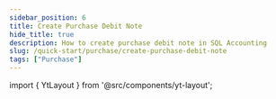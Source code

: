 ```yaml
---
sidebar_position: 6
title: Create Purchase Debit Note
hide_title: true
description: How to create purchase debit note in SQL Accounting
slug: /quick-start/purchase/create-purchase-debit-note
tags: ["Purchase"]
---
```


import { YtLayout } from '@src/components/yt-layout';

<YtLayout 
    url="https://www.youtube.com/embed/flx0IAbfoh8?autoplay=1"
    videoId="flx0IAbfoh8"
    title="Purchase Debit Note"
/>
